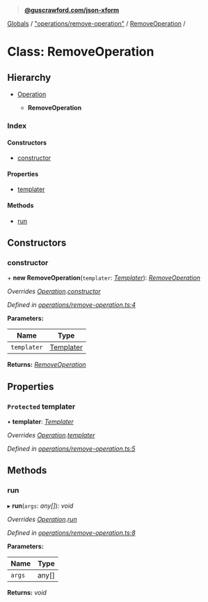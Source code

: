 > **[@guscrawford.com/json-xform](../README.md)**

[Globals](../globals.md) / ["operations/remove-operation"](../modules/_operations_remove_operation_.md) / [RemoveOperation](_operations_remove_operation_.removeoperation.md) /

# Class: RemoveOperation

## Hierarchy

* [Operation](_operations_operation_.operation.md)

  * **RemoveOperation**

### Index

#### Constructors

* [constructor](_operations_remove_operation_.removeoperation.md#constructor)

#### Properties

* [templater](_operations_remove_operation_.removeoperation.md#protected-templater)

#### Methods

* [run](_operations_remove_operation_.removeoperation.md#run)

## Constructors

###  constructor

\+ **new RemoveOperation**(`templater`: *[Templater](_templater_templater_.templater.md)*): *[RemoveOperation](_operations_remove_operation_.removeoperation.md)*

*Overrides [Operation](_operations_operation_.operation.md).[constructor](_operations_operation_.operation.md#constructor)*

*Defined in [operations/remove-operation.ts:4](https://github.com/guscrawford-com/json-xform/blob/5ed8c18/src/operations/remove-operation.ts#L4)*

**Parameters:**

Name | Type |
------ | ------ |
`templater` | [Templater](_templater_templater_.templater.md) |

**Returns:** *[RemoveOperation](_operations_remove_operation_.removeoperation.md)*

## Properties

### `Protected` templater

• **templater**: *[Templater](_templater_templater_.templater.md)*

*Overrides [Operation](_operations_operation_.operation.md).[templater](_operations_operation_.operation.md#protected-templater)*

*Defined in [operations/remove-operation.ts:5](https://github.com/guscrawford-com/json-xform/blob/5ed8c18/src/operations/remove-operation.ts#L5)*

## Methods

###  run

▸ **run**(`args`: *any[]*): *void*

*Overrides [Operation](_operations_operation_.operation.md).[run](_operations_operation_.operation.md#abstract-run)*

*Defined in [operations/remove-operation.ts:8](https://github.com/guscrawford-com/json-xform/blob/5ed8c18/src/operations/remove-operation.ts#L8)*

**Parameters:**

Name | Type |
------ | ------ |
`args` | any[] |

**Returns:** *void*